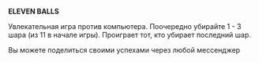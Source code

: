 **ELEVEN BALLS**
 

Увлекательная игра против компьютера. Поочередно убирайте 1 - 3 шара (из 11 в начале игры). Проиграет тот, кто убирает последний шар.

Вы можете поделиться своими успехами через любой мессенджер